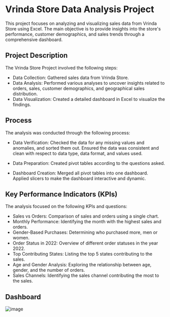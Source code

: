 # Vrinda Store Data Analysis Project

This project focuses on analyzing and visualizing sales data from Vrinda Store using Excel. The main objective is to provide insights into the store's performance, customer demographics, and sales trends through a comprehensive dashboard.

## Project Description

The Vrinda Store Project involved the following steps:

- Data Collection: Gathered sales data from Vrinda Store.
- Data Analysis: Performed various analyses to uncover insights related to orders, sales, customer demographics, and geographical sales distribution.
- Data Visualization: Created a detailed dashboard in Excel to visualize the findings.

## Process

The analysis was conducted through the following process:

- Data Verification:
Checked the data for any missing values and anomalies, and sorted them out.
Ensured the data was consistent and clean with respect to data type, data format, and values used.

- Data Preparation:
Created pivot tables according to the questions asked.

- Dashboard Creation:
Merged all pivot tables into one dashboard.
Applied slicers to make the dashboard interactive and dynamic.


## Key Performance Indicators (KPIs)

The analysis focused on the following KPIs and questions:

- Sales vs Orders: Comparison of sales and orders using a single chart.
- Monthly Performance: Identifying the month with the highest sales and orders.
- Gender-Based Purchases: Determining who purchased more, men or women.
- Order Status in 2022: Overview of different order statuses in the year 2022.
- Top Contributing States: Listing the top 5 states contributing to the sales.
- Age and Gender Analysis: Exploring the relationship between age, gender, and the number of orders.
- Sales Channels: Identifying the sales channel contributing the most to the sales.

## Dashboard

![image](https://github.com/user-attachments/assets/17a9a1de-7d7e-45a8-9a37-3d0f94d250a2)
